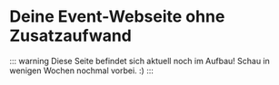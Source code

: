 
# Deine Event-Webseite ohne Zusatzaufwand

::: warning Diese Seite befindet sich aktuell noch im Aufbau!
Schau in wenigen Wochen nochmal vorbei. :)
:::
